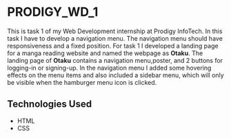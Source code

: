 <h1>PRODIGY_WD_1</h1>
<P>This is task 1 of my Web Development internship at Prodigy InfoTech. In this task I have to develop a navigation menu. The navigation menu should have responsiveness and a fixed position. For task 1 I developed a landing page for a manga reading website and named the webpage as <b>Otaku</b>. The landing page of <b>Otaku</b> contains a navigation menu,poster, and 2 buttons for logging-in or signing-up. In the navigation menu I added some hovering effects on the menu items and also included a sidebar menu, which will only be visible when the hamburger menu icon is clicked. </P>
<h2>Technologies Used</h2>
<ul>
  <li>HTML</li>
  <li>CSS</li>
</ul>

